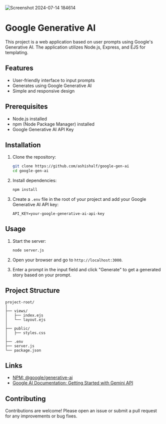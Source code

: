 ![Screenshot 2024-07-14 184614](https://github.com/user-attachments/assets/b21e5a2c-d564-4348-8f47-19297c2f1866)

# Google Generative AI

This project is a web application based on user prompts using Google's Generative AI. The application utilizes Node.js, Express, and EJS for templating.

## Features
- User-friendly interface to input prompts
- Generates using Google Generative AI
- Simple and responsive design

## Prerequisites
- Node.js installed
- npm (Node Package Manager) installed
- Google Generative AI API Key

## Installation

1. Clone the repository:
   ```bash
   git clone https://github.com/ashishalf/google-gen-ai
   cd google-gen-ai
   ```

2. Install dependencies:
   ```bash
   npm install
   ```

3. Create a `.env` file in the root of your project and add your Google Generative AI API key:
   ```
   API_KEY=your-google-generative-ai-api-key
   ```

## Usage

1. Start the server:
   ```bash
   node server.js
   ```

2. Open your browser and go to `http://localhost:3000`.

3. Enter a prompt in the input field and click "Generate" to get a generated story based on your prompt.

## Project Structure

```
project-root/
│
├── views/
│   ├── index.ejs
│   └── layout.ejs
│
├── public/
│   ├── styles.css
│
├── .env
├── server.js
└── package.json
```

## Links

- [NPM: @google/generative-ai](https://www.npmjs.com/package/@google/generative-ai)
- [Google AI Documentation: Getting Started with Gemini API](https://ai.google.dev/gemini-api/docs/get-started/tutorial?lang=node)

## Contributing

Contributions are welcome! Please open an issue or submit a pull request for any improvements or bug fixes.
